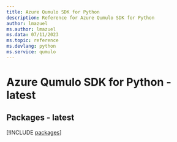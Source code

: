 ```yaml
---
title: Azure Qumulo SDK for Python
description: Reference for Azure Qumulo SDK for Python
author: lmazuel
ms.author: lmazuel
ms.data: 07/11/2023
ms.topic: reference
ms.devlang: python
ms.service: qumulo
---
```

# Azure Qumulo SDK for Python - latest
## Packages - latest
[!INCLUDE [packages](qumulo-index.md)]